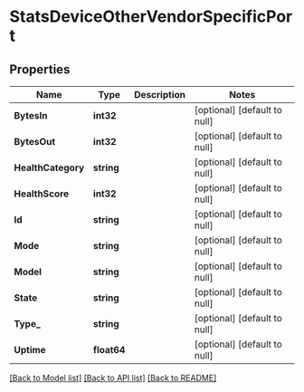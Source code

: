 # StatsDeviceOtherVendorSpecificPort

## Properties
Name | Type | Description | Notes
------------ | ------------- | ------------- | -------------
**BytesIn** | **int32** |  | [optional] [default to null]
**BytesOut** | **int32** |  | [optional] [default to null]
**HealthCategory** | **string** |  | [optional] [default to null]
**HealthScore** | **int32** |  | [optional] [default to null]
**Id** | **string** |  | [optional] [default to null]
**Mode** | **string** |  | [optional] [default to null]
**Model** | **string** |  | [optional] [default to null]
**State** | **string** |  | [optional] [default to null]
**Type_** | **string** |  | [optional] [default to null]
**Uptime** | **float64** |  | [optional] [default to null]

[[Back to Model list]](../README.md#documentation-for-models) [[Back to API list]](../README.md#documentation-for-api-endpoints) [[Back to README]](../README.md)

